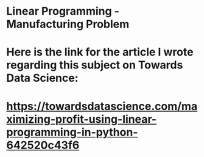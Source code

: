# Linear Programming - Manufacturing Problem

# Here is the link for the article I wrote regarding this subject on Towards Data Science:

# https://towardsdatascience.com/maximizing-profit-using-linear-programming-in-python-642520c43f6
